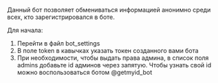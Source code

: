 Данный бот позволяет обмениваться информацией анонимно среди всех, кто зарегистрировался в боте. 

Для начала:
1) Перейти в файл bot_settings
2) В поле token в кавычках указать токен созданного вами бота
3) При необходимости, чтобы выдать права админа, в список поля admins добавьте id админов через запятую. Чтобы узнать свой id можно воспользоваться ботом @getmyid_bot
